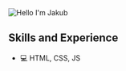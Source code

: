 <img alt="Hello I'm Jakub" align="center" src="https://readme-typing-svg.demolab.com?font=Fira+Code&size=19&pause=5000&color=5ABFA3&center=false&vCenter=true&width=435&lines=Hello+I'm+Jakub">

## Skills and Experience
* 💻 HTML, CSS, JS

